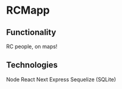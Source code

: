 # RCMapp

## Functionality

RC people, on maps!

## Technologies

Node
React
Next
Express
Sequelize (SQLite)
